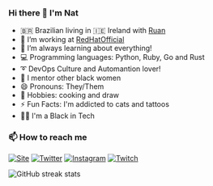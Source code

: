 ### Hi there 👋 I'm Nat

- 🇧🇷 Brazilian living in 🇮🇪 Ireland with [Ruan](https://github.com/ruanLN)
- 🔭 I’m working at [RedHatOfficial](https://github.com/RedHatOfficial)
- 🌱 I’m always learning about everything!
- 💻 Programming languages: Python, Ruby, Go and Rust
- ➰ DevOps Culture and Automantion lover!
- 👯 I mentor other black women
- 😄 Pronouns: They/Them
- 🍲 Hobbies: cooking and draw
- ⚡ Fun Facts: I'm addicted to cats and tattoos
- ✊🏿 I'm a Black in Tech

### 📫 How to reach me

<a href="https://www.shebangbash.com"><img src="https://img.shields.io/website?color=green&label=Site&style=plastic&url=https%3A%2F%2Fshebangbash.dev%2F" alt="Site"></a>
<a href="https://www.twiter.com/shebangbash"><img src="https://img.shields.io/twitter/follow/shebangbash?style=plastic" alt="Twitter"></a>
<a href="https://www.instagram.com/shebangbash"><img src="https://img.shields.io/badge/Instagram-%23E4405F.svg?&style=plastic-square&logo=instagram&logoColor=white" alt="Instagram"></a>
<a href="https://www.twitch.tb/shebangbashb"><img src="https://img.shields.io/twitch/status/shebangbash?style=plastic" alt="Twitch"></a>

![GitHub streak stats](https://github-readme-streak-stats.herokuapp.com/?user=shebangbash)
